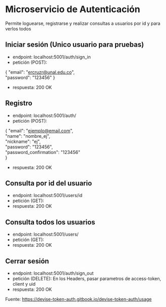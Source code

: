 # Microservicio de Autenticación

Permite loguearse, registrarse y realizar consultas a usuarios por id y para verlos todos

## Iniciar sesión (Unico usuario para pruebas)

* endpoint: localhost:5001/auth/sign_in
* petición (POST):

{
  "email": "ercruzr@unal.edu.co",  
  "password": "123456"
}
* respuesta: 200 OK

## Registro

* endpoint: localhost:5001/auth/
* petición (POST):

{
  "email": "ejemplo@email.com",  
  "name": "nombre_ej",  
  "nickname": "ej",  
  "password": "123456",  
  "password_confirmation": "123456"  
}
* respuesta: 200 OK

## Consulta por id del usuario
* endpoint: localhost:5001/users/id
* petición (GET):
* respuesta: 200 OK

## Consulta todos los usuarios
* endpoint: localhost:5001/users/
* petición (GET):
* respuesta: 200 OK

## Cerrar sesión
* endpoint: localhost:5001/auth/sign_out
* petición (DELETE):
En los Headers, pasar parametros de access-token, client y uid
* respuesta: 200 OK

Fuente: https://devise-token-auth.gitbook.io/devise-token-auth/usage
